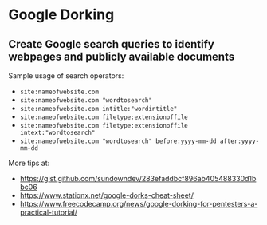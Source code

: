 # Google Dorking

## Create Google search queries to identify webpages and publicly available documents 	
Sample usage of search operators: <br/>

- `site:nameofwebsite.com`
- `site:nameofwebsite.com "wordtosearch"`
- `site:nameofwebsite.com intitle:"wordintitle"`
- `site:nameofwebsite.com filetype:extensionoffile`
- `site:nameofwebsite.com filetype:extensionoffile intext:"wordtosearch"`
- `site:nameofwebsite.com "wordtosearch" before:yyyy-mm-dd after:yyyy-mm-dd`

More tips at: <br/>
- https://gist.github.com/sundowndev/283efaddbcf896ab405488330d1bbc06
- https://www.stationx.net/google-dorks-cheat-sheet/
- https://www.freecodecamp.org/news/google-dorking-for-pentesters-a-practical-tutorial/
